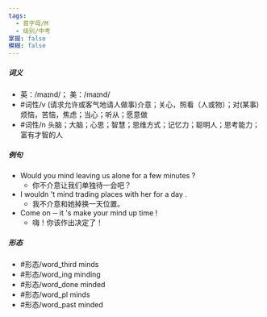 ```yaml
---
tags:
  - 首字母/M
  - 级别/中考
掌握: false
模糊: false
---
```

##### 词义
- 英：/maɪnd/； 美：/maɪnd/
- #词性/v  (请求允许或客气地请人做事)介意；关心，照看（人或物）；对(某事)烦恼，苦恼，焦虑；当心；听从；愿意做
- #词性/n  头脑；大脑；心思；智慧；思维方式；记忆力；聪明人；思考能力；富有才智的人
##### 例句
- Would you mind leaving us alone for a few minutes ?
	- 你不介意让我们单独待一会吧？
- I wouldn 't mind trading places with her for a day .
	- 我不介意和她掉换一天位置。
- Come on ─ it 's make your mind up time !
	- 嗨！你该作出决定了！
##### 形态
- #形态/word_third minds
- #形态/word_ing minding
- #形态/word_done minded
- #形态/word_pl minds
- #形态/word_past minded
